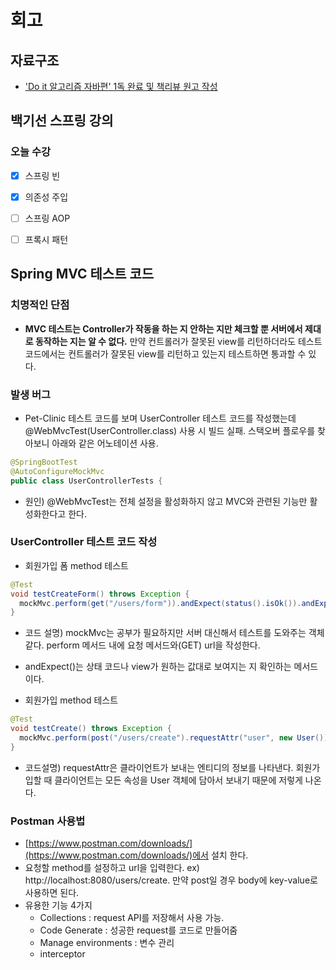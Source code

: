 # 회고
## 자료구조
- ['Do it 알고리즘 자바편' 1독 완료 및 책리뷰 원고 작성]([https://github.com/guswns1659/Writing/blob/master/%EB%8F%84%EC%84%9C/%EC%B1%85%20%EB%A6%AC%EB%B7%B0/2020%EB%85%84/2020-03-20-%EC%B1%85%EB%A6%AC%EB%B7%B0%20-%20Do%20it%20%EC%95%8C%EA%B3%A0%EB%A6%AC%EC%A6%98%20%EC%9E%90%EB%B0%94%ED%8E%B8.md](https://github.com/guswns1659/Writing/blob/master/%EB%8F%84%EC%84%9C/%EC%B1%85%20%EB%A6%AC%EB%B7%B0/2020%EB%85%84/2020-03-20-%EC%B1%85%EB%A6%AC%EB%B7%B0%20-%20Do%20it%20%EC%95%8C%EA%B3%A0%EB%A6%AC%EC%A6%98%20%EC%9E%90%EB%B0%94%ED%8E%B8.md))
## 백기선 스프링 강의 
### 오늘 수강 
- [X] 스프링 빈
- [X] 의존성 주입
- [ ] 스프링 AOP
- [ ] 프록시 패턴


## Spring MVC 테스트 코드
### 치명적인 단점
- **MVC 테스트는 Controller가 작동을 하는 지 안하는 지만 체크할 뿐 서버에서 제대로 동작하는 지는 알 수 없다.** 만약 컨트롤러가 잘못된 view를 리턴하더라도 테스트 코드에서는 컨트롤러가 잘못된 view를 리턴하고 있는지 테스트하면 통과할 수 있다. 
### 발생 버그 
- Pet-Clinic 테스트 코드를 보며 UserController 테스트 코드를 작성했는데 @WebMvcTest(UserController.class) 사용 시 빌드 실패. 스택오버 플로우를 찾아보니 아래와 같은 어노테이션 사용.

```java
@SpringBootTest  
@AutoConfigureMockMvc  
public class UserControllerTests {
```

- 원인) @WebMvcTest는 전체 설정을 활성화하지 않고 MVC와 관련된 기능만 활성화한다고 한다. 

### UserController 테스트 코드 작성 
- 회원가입 폼 method 테스트

```java
@Test  
void testCreateForm() throws Exception {  
  mockMvc.perform(get("/users/form")).andExpect(status().isOk()).andExpect(view().name("user/form"));  
}
```

- 코드 설명) mockMvc는 공부가 필요하지만 서버 대신해서 테스트를 도와주는 객체같다. perform 메서드 내에 요청 메서드와(GET) url을 작성한다. 
- andExpect()는 상태 코드나 view가 원하는 값대로 보여지는 지 확인하는 메서드이다. 

- 회원가입 method 테스트

```java
@Test  
void testCreate() throws Exception {  
  mockMvc.perform(post("/users/create").requestAttr("user", new User())).andExpect(status().is3xxRedirection());  
}
```

- 코드설명) requestAttr은 클라이언트가 보내는 엔티디의 정보를 나타낸다. 회원가입할 때 클라이언트는 모든 속성을 User 객체에 담아서 보내기 때문에 저렇게 나온다. 

### Postman 사용법 
- [https://www.postman.com/downloads/](https://www.postman.com/downloads/)에서 설치 한다. 
- 요청할 method를 설정하고 url을 입력한다. ex) http://localhost:8080/users/create. 만약 post일 경우 body에 key-value로 사용하면 된다. 
- 유용한 기능 4가지
	- Collections : request API를 저장해서 사용 가능.
	- Code Generate : 성공한 request를 코드로 만들어줌
	- Manage environments : 변수 관리
	- interceptor
